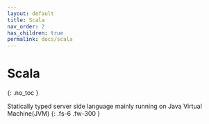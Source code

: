 ```yaml
---
layout: default
title: Scala
nav_order: 2
has_children: true
permalink: docs/scala
---
```


# Scala
{: .no_toc }

Statically typed server side language mainly running on Java Virtual Machine(JVM)
{: .fs-6 .fw-300 }